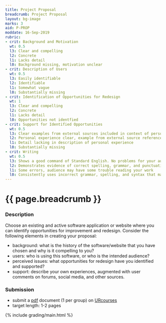 ```yaml
---
title: Project Proposal
breadcrumb: Project Proposal
layout: bg-image
marks: 3
aid: P-PROP
moddate: 16-Sep-2019
rubric:
- crit: Background and Motivation
  wt: 0.5
  l3: Clear and compelling
  l2: Concrete
  l1: Lacks detail
  l0: Background missing, motivation unclear
- crit: Description of Users
  wt: 0.5
  l3: Easily identifiable
  l2: Identifiable
  l1: Somewhat vague
  l0: Substantially missing
- crit: Identification of Opportunities for Redesign
  wt: 1
  l3: Clear and compelling
  l2: Concrete
  l1: Lacks detail
  l0: Opportunities not identfied
- crit: Support for Identified Opportunities
  wt: 0.5
  l3: Clear examples from external sources included in context of personal experience
  l2: Personal experience clear, example from external source referenced
  l1: Detail lacking in description of personal experience
  l0: Substantially missing
- crit: Writing
  wt: 0.5
  l3: Shows a good command of Standard English. No problems for your audience
  l2: Demonstrates evidence of correct spelling, grammar, and punctuation. Audience will have little trouble reading your work
  l1: Some errors, audience may have some trouble reading your work
  l0: Consistently uses incorrect grammar, spelling, and syntax that makes it difficult for others to follow
---
```

# {{ page.breadcrumb }}

### Description

Choose an existing and active software application or website where
you can identify opportunities for improvement and redesign.
Consider the following elements in creating your proposal:

* background: what is the history of the software/website that you have chosen
and why is it compelling to you?
* users: who is using this software, or who is the intended audience?
* perceived issues: what opportunities for redesign have you identified and supported?
* support: describe your own experiences, augmented with user comments
on forums, social media, and other sources.

### Submission

* submit a [pdf](https://en.wikipedia.org/wiki/PDF) document (1 per group) on [URcourses](https://urcourses.uregina.ca/course/view.php?id=2084)
* target length: 1-2 pages

{% include grading/main.html %}
